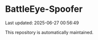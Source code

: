 # BattleEye-Spoofer

Last updated: 2025-06-27 00:56:49

This repository is automatically maintained.
